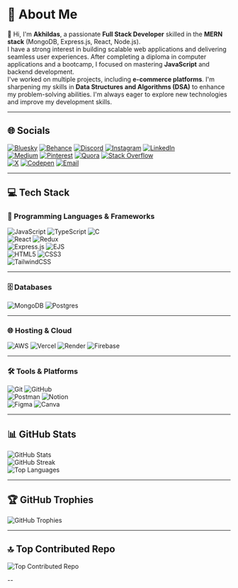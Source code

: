 # 💫 About Me
👋 Hi, I'm **Akhildas**, a passionate **Full Stack Developer** skilled in the **MERN stack** (MongoDB, Express.js, React, Node.js).  
I have a strong interest in building scalable web applications and delivering seamless user experiences. After completing a diploma in computer applications and a bootcamp, I focused on mastering **JavaScript** and backend development.  
I've worked on multiple projects, including **e-commerce platforms**. I'm sharpening my skills in **Data Structures and Algorithms (DSA)** to enhance my problem-solving abilities. I'm always eager to explore new technologies and improve my development skills.

---

## 🌐 Socials
[![Bluesky](https://img.shields.io/badge/bluesky-0285FF?style=for-the-badge&logo=bluesky&logoColor=%23FFFFFF)](https://bsky.app/profile/akhildas675) 
[![Behance](https://img.shields.io/badge/Behance-1769ff?logo=behance&logoColor=white)](https://behance.net/akhildas675) 
[![Discord](https://img.shields.io/badge/Discord-%237289DA.svg?logo=discord&logoColor=white)](https://discord.gg/akhildas675) 
[![Instagram](https://img.shields.io/badge/Instagram-%23E4405F.svg?logo=Instagram&logoColor=white)](https://instagram.com/akhildas_675) 
[![LinkedIn](https://img.shields.io/badge/LinkedIn-%230077B5.svg?logo=linkedin&logoColor=white)](https://linkedin.com/in/akhildas675)  
[![Medium](https://img.shields.io/badge/Medium-12100E?logo=medium&logoColor=white)](https://medium.com/@akhildas675) 
[![Pinterest](https://img.shields.io/badge/Pinterest-%23E60023.svg?logo=Pinterest&logoColor=white)](https://pinterest.com/akhildas675) 
[![Quora](https://img.shields.io/badge/Quora-%23B92B27.svg?logo=Quora&logoColor=white)](https://quora.com/profile/akhildas675) 
[![Stack Overflow](https://img.shields.io/badge/-Stackoverflow-FE7A16?logo=stack-overflow&logoColor=white)](https://stackoverflow.com/users/akhildas675)  
[![X](https://img.shields.io/badge/X-black.svg?logo=X&logoColor=white)](https://x.com/akhildas675) 
[![Codepen](https://img.shields.io/badge/Codepen-000000?logo=codepen&logoColor=white)](https://codepen.io/akhildas675) 
[![Email](https://img.shields.io/badge/Email-D14836?logo=gmail&logoColor=white)](mailto:akhildas675@gmail.com)

---

## 💻 Tech Stack
### 🚀 Programming Languages & Frameworks
![JavaScript](https://img.shields.io/badge/javascript-%23000000.svg?style=for-the-badge&logo=javascript&logoColor=%23F7DF1E) 
![TypeScript](https://img.shields.io/badge/typescript-%23000000.svg?style=for-the-badge&logo=typescript&logoColor=white) 
![C](https://img.shields.io/badge/c-%23000000.svg?style=for-the-badge&logo=c&logoColor=white)  
![React](https://img.shields.io/badge/react-%23000000.svg?style=for-the-badge&logo=react&logoColor=%2361DAFB) 
![Redux](https://img.shields.io/badge/redux-%23000000.svg?style=for-the-badge&logo=redux&logoColor=white)  
![Express.js](https://img.shields.io/badge/express.js-%23000000.svg?style=for-the-badge&logo=express&logoColor=%2361DAFB) 
![EJS](https://img.shields.io/badge/ejs-%23000000.svg?style=for-the-badge&logo=ejs&logoColor=black)  
![HTML5](https://img.shields.io/badge/html5-%23000000.svg?style=for-the-badge&logo=html5&logoColor=white) 
![CSS3](https://img.shields.io/badge/css3-%23000000.svg?style=for-the-badge&logo=css3&logoColor=white)  
![TailwindCSS](https://img.shields.io/badge/tailwindcss-%23000000.svg?style=for-the-badge&logo=tailwind-css&logoColor=white)

---

### 🗄️ Databases
![MongoDB](https://img.shields.io/badge/MongoDB-%23000000.svg?style=for-the-badge&logo=mongodb&logoColor=white) 
![Postgres](https://img.shields.io/badge/postgres-%23000000.svg?style=for-the-badge&logo=postgresql&logoColor=white)

---

### 🌐 Hosting & Cloud
![AWS](https://img.shields.io/badge/AWS-%23000000.svg?style=for-the-badge&logo=amazon-aws&logoColor=white) 
![Vercel](https://img.shields.io/badge/vercel-%23000000.svg?style=for-the-badge&logo=vercel&logoColor=white) 
![Render](https://img.shields.io/badge/Render-%23000000.svg?style=for-the-badge&logo=render&logoColor=white) 
![Firebase](https://img.shields.io/badge/firebase-%23000000.svg?style=for-the-badge&logo=firebase)

---

### 🛠️ Tools & Platforms
![Git](https://img.shields.io/badge/git-%23000000.svg?style=for-the-badge&logo=git&logoColor=white) 
![GitHub](https://img.shields.io/badge/github-%23000000.svg?style=for-the-badge&logo=github&logoColor=white)  
![Postman](https://img.shields.io/badge/Postman-%23000000?style=for-the-badge&logo=postman&logoColor=white) 
![Notion](https://img.shields.io/badge/Notion-%23000000.svg?style=for-the-badge&logo=notion&logoColor=white)  
![Figma](https://img.shields.io/badge/figma-%23000000.svg?style=for-the-badge&logo=figma&logoColor=white) 
![Canva](https://img.shields.io/badge/Canva-%23000000.svg?style=for-the-badge&logo=Canva&logoColor=white)

---

## 📊 GitHub Stats
![GitHub Stats](https://github-readme-stats.vercel.app/api?username=akhildas675&theme=transparent&hide_border=true)  
![GitHub Streak](https://nirzak-streak-stats.vercel.app/?user=akhildas675&theme=transparent&hide_border=true)  
![Top Languages](https://github-readme-stats.vercel.app/api/top-langs/?username=akhildas675&theme=transparent&hide_border=true&layout=compact)

---

## 🏆 GitHub Trophies
![GitHub Trophies](https://github-profile-trophy.vercel.app/?username=akhildas675&theme=radical&no-frame=true&no-bg=true&margin-w=4)

---

## 🔝 Top Contributed Repo
![Top Contributed Repo](https://github-contributor-stats.vercel.app/api?username=akhildas675&limit=5&theme=transparent&combine_all_yearly_contributions=true)


--
